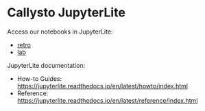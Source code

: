 # Callysto JupyterLite

Access our notebooks in JupyterLite:

* [retro](https://callysto.github.io/jupyterlite/retro)
* [lab](https://callysto.github.io/jupyterlite)



JupyterLite documentation:

- How-to Guides: https://jupyterlite.readthedocs.io/en/latest/howto/index.html
- Reference: https://jupyterlite.readthedocs.io/en/latest/reference/index.html